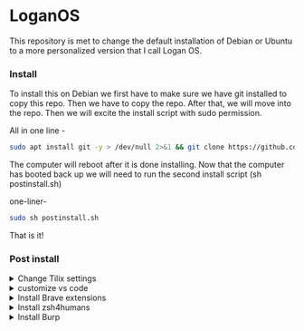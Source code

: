 # LoganOS

This repository is met to change the default installation of Debian or Ubuntu to a more personalized version that I call Logan OS.

### Install
To install this on Debian we first have to make sure we have git installed to copy this repo. Then we have to copy the repo. After that, we will move into the repo. Then we will excite the install script with sudo permission.

All in one line -  
```bash
sudo apt install git -y > /dev/null 2>&1 && git clone https://github.com/Logan-Roelofs/LoganOS/ > /dev/null 2>&1 && cd LoganOS && sudo sh install.sh 
```
The computer will reboot after it is done installing. Now that the computer has booted back up we will need to run the second install script (sh postinstall.sh)

one-liner-
```bash 
sudo sh postinstall.sh
```
That is it!

### Post install 

<details>
  <summary>Change Tilix settings</summary>
    Change Tilix theme to Linux and enable dark mode and terminal title style to none
</details>  

<details>
  <summary>customize vs code</summary>
    - customize vs code
</details>  

<details>
  <summary>Install Brave extensions</summary>
    List of all browser extensions to install in Brave- 

    https://chrome.google.com/webstore/detail/copyfish-%F0%9F%90%9F-free-ocr-soft/eenjdnjldapjajjofmldgmkjaienebbj

    https://chrome.google.com/webstore/detail/read-aloud-a-text-to-spee/hdhinadidafjejdhmfkjgnolgimiaplp

    https://chrome.google.com/webstore/detail/hack-tools/cmbndhnoonmghfofefkcccljbkdpamhi

    https://chrome.google.com/webstore/detail/dark-reader/eimadpbcbfnmbkopoojfekhnkhdbieeh

    https://chrome.google.com/webstore/detail/foxyproxy-standard/gcknhkkoolaabfmlnjonogaaifnjlfnp

    https://chrome.google.com/webstore/detail/gnome-shell-integration/gphhapmejobijbbhgpjhcjognlahblep

    https://chrome.google.com/webstore/detail/cookie-editor/hlkenndednhfkekhgcdicdfddnkalmdm

    https://chrome.google.com/webstore/detail/colorpick-eyedropper/ohcpnigalekghcmgcdcenkpelffpdolg

    https://chrome.google.com/webstore/detail/auto-hd4k8k-for-youtube-y/fjdmkanbdloodhegphphhklnjfngoffa

</details>

<details>
  <summary>Install zsh4humans</summary>

  ### Code to install zsh4humans
  install zsh4humans
  ```bash
  chsh -s $(which zsh) && 
  if command -v curl >/dev/null 2>&1; then
    sh -c "$(curl -fsSL https://raw.githubusercontent.com/romkatv/zsh4humans/v5/install)" && 
  else
    sh -c "$(wget -O- https://raw.githubusercontent.com/romkatv/zsh4humans/v5/install)"
  fi
  ```
</details>

<details>
  <summary>Install Burp</summary>
  
  ### Install Burp
  Go to https://portswigger.net/burp/releases and download the file then 

  ```bash
  cd ~/Downloads/
  chmod +x file
  ./file
  ```
</details>
